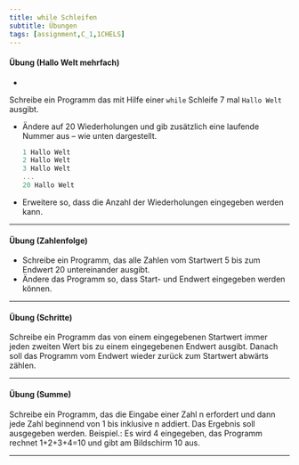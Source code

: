 ```yaml
---
title: while Schleifen
subtitle: Übungen
tags: [assignment,C_1,1CHELS]
---
```


#### Übung (Hallo Welt mehrfach)

- 
Schreibe ein Programm das mit Hilfe einer `while` Schleife 7 mal `Hallo Welt` ausgibt.


- Ändere auf 20 Wiederholungen und gib zusätzlich eine laufende Nummer aus – wie unten dargestellt.

  ```c
  1 Hallo Welt
  2 Hallo Welt
  3 Hallo Welt
  ...
  20 Hallo Welt
  ```

- Erweitere so, dass die Anzahl der Wiederholungen eingegeben werden kann.



---

#### Übung (Zahlenfolge)

- Schreibe ein Programm, das alle Zahlen vom Startwert 5 bis zum Endwert 20 untereinander ausgibt.
- Ändere das Programm so, dass Start- und Endwert eingegeben werden können. 



---

#### Übung (Schritte)
Schreibe ein Programm das von einem eingegebenen Startwert immer jeden zweiten Wert bis zu einem eingegebenen Endwert ausgibt. Danach soll das Programm vom Endwert wieder zurück zum Startwert abwärts zählen.



---

#### Übung (Summe)

Schreibe ein Programm, das die Eingabe einer Zahl n erfordert und dann jede Zahl beginnend von 1 bis inklusive n addiert. Das Ergebnis soll ausgegeben werden. Beispiel.: Es wird 4 eingegeben, das Programm rechnet 1+2+3+4=10 und gibt am Bildschirm 10 aus.

---
